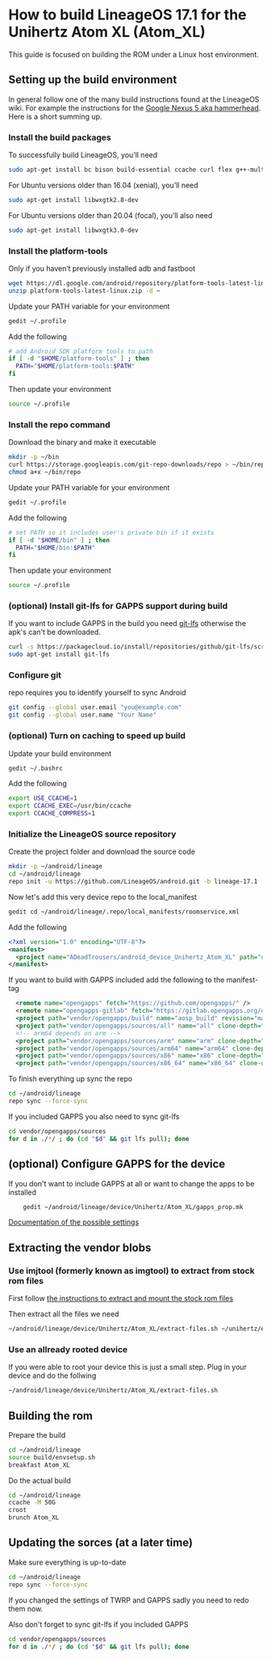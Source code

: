 How to build LineageOS 17.1 for the Unihertz Atom XL (Atom_XL)
=================================================

This guide is focused on building the ROM under a Linux host environment.

## Setting up the build environment

In general follow one of the many build instructions found at the LineageOS wiki.
For example the instructions for the [Google Nexus 5 aka hammerhead](https://wiki.lineageos.org/devices/hammerhead/build).
Here is a short summing up.

### Install the build packages

To successfully build LineageOS, you’ll need

```bash
sudo apt-get install bc bison build-essential ccache curl flex g++-multilib gcc-multilib git gnupg gperf imagemagick lib32ncurses5-dev lib32readline-dev lib32z1-dev liblz4-tool libncurses5 libncurses5-dev libsdl1.2-dev libssl-dev libxml2 libxml2-utils lzop pngcrush rsync schedtool squashfs-tools xsltproc zip zlib1g-dev
```

For Ubuntu versions older than 16.04 (xenial), you’ll need

```bash
sudo apt-get install libwxgtk2.8-dev	
```

For Ubuntu versions older than 20.04 (focal), you’ll also need

```bash
sudo apt-get install libwxgtk3.0-dev
```

### Install the platform-tools

Only if you haven’t previously installed adb and fastboot

```bash
wget https://dl.google.com/android/repository/platform-tools-latest-linux.zip
unzip platform-tools-latest-linux.zip -d ~
```

Update your PATH variable for your environment

```bash
gedit ~/.profile
```
	
Add the following
	
```bash
# add Android SDK platform tools to path
if [ -d "$HOME/platform-tools" ] ; then
  PATH="$HOME/platform-tools:$PATH"
fi	
```

Then update your environment

```bash
source ~/.profile
```
	
### Install the repo command

Download the binary and make it executable

```bash
mkdir -p ~/bin
curl https://storage.googleapis.com/git-repo-downloads/repo > ~/bin/repo
chmod a+x ~/bin/repo
```
	
Update your PATH variable for your environment

```bash
gedit ~/.profile
```
	
Add the following
	
```bash
# set PATH so it includes user's private bin if it exists
if [ -d "$HOME/bin" ] ; then
  PATH="$HOME/bin:$PATH"
fi	
```

Then update your environment

```bash
source ~/.profile
```
	
### (optional) Install git-lfs for GAPPS support during build

If you want to include GAPPS in the build you need [git-lfs](https://git-lfs.github.com/) otherwise the apk's can't be downloaded.

```bash
curl -s https://packagecloud.io/install/repositories/github/git-lfs/script.deb.sh | sudo bash
sudo apt-get install git-lfs
```
	
### Configure git

repo requires you to identify yourself to sync Android

```bash
git config --global user.email "you@example.com"
git config --global user.name "Your Name"
```
	
### (optional) Turn on caching to speed up build

Update your build environment

```bash
gedit ~/.bashrc	
```

Add the following
	
```bash
export USE_CCACHE=1
export CCACHE_EXEC=/usr/bin/ccache
export CCACHE_COMPRESS=1
```
	
### Initialize the LineageOS source repository

Create the project folder and download the source code

```bash
mkdir -p ~/android/lineage
cd ~/android/lineage
repo init -u https://github.com/LineageOS/android.git -b lineage-17.1
```
	
Now let's add this very device repo to the local_manifest

```bash
gedit cd ~/android/lineage/.repo/local_manifests/roomservice.xml
```
	
Add the following

```xml
<?xml version="1.0" encoding="UTF-8"?>
<manifest>
  <project name="ADeadTrousers/android_device_Unihertz_Atom_XL" path="device/Unihertz/Atom_XL" remote="github" revision="master" />
</manifest>
```
	
If you want to build with GAPPS included add the following to the manifest-tag

```xml
  <remote name="opengapps" fetch="https://github.com/opengapps/" />
  <remote name="opengapps-gitlab" fetch="https://gitlab.opengapps.org/opengapps/" />
  <project path="vendor/opengapps/build" name="aosp_build" revision="master" remote="opengapps" />
  <project path="vendor/opengapps/sources/all" name="all" clone-depth="1" revision="master" remote="opengapps-gitlab" />
  <!-- arm64 depends on arm -->
  <project path="vendor/opengapps/sources/arm" name="arm" clone-depth="1" revision="master" remote="opengapps-gitlab" />
  <project path="vendor/opengapps/sources/arm64" name="arm64" clone-depth="1" revision="master" remote="opengapps-gitlab" />
  <project path="vendor/opengapps/sources/x86" name="x86" clone-depth="1" revision="master" remote="opengapps-gitlab" />
  <project path="vendor/opengapps/sources/x86_64" name="x86_64" clone-depth="1" revision="master" remote="opengapps-gitlab" />
```
	
To finish everything up sync the repo

```bash
cd ~/android/lineage
repo sync --force-sync
```

If you included GAPPS you also need to sync git-lfs

```bash
cd vendor/opengapps/sources
for d in ./*/ ; do (cd "$d" && git lfs pull); done
```

## (optional) Configure GAPPS for the device

If you don't want to include GAPPS at all or want to change the apps to be installed

```bash
	gedit ~/android/lineage/device/Unihertz/Atom_XL/gapps_prop.mk
```

[Documentation of the possible settings](https://github.com/opengapps/aosp_build/blob/master/README.md)

## Extracting the vendor blobs

### Use imjtool (formerly known as imgtool) to extract from stock rom files

First follow [the instructions to extract and mount the stock rom files](https://github.com/ADeadTrousers/android_device_Unihertz_Atom_XL/blob/master/docs/HOW-TO-EXTRACT_FILES.md) 

Then extract all the files we need

```bash
~/android/lineage/device/Unihertz/Atom_XL/extract-files.sh ~/unihertz/extracted
```

### Use an allready rooted device

If you were able to root your device this is just a small step. Plug in your device and do the follwing

```bash
~/android/lineage/device/Unihertz/Atom_XL/extract-files.sh	
```
	
## Building the rom

Prepare the build	

```bash
cd ~/android/lineage
source build/envsetup.sh
breakfast Atom_XL
```
	
Do the actual build
	
```bash
cd ~/android/lineage
ccache -M 50G
croot
brunch Atom_XL	
```

## Updating the sorces (at a later time)

Make sure everything is up-to-date

```bash
cd ~/android/lineage
repo sync --force-sync
```

If you changed the settings of TWRP and GAPPS sadly you need to redo them now.

Also don't forget to sync git-lfs if you included GAPPS

```bash
cd vendor/opengapps/sources
for d in ./*/ ; do (cd "$d" && git lfs pull); done
```
